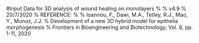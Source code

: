 #Input Data for 3D analysis of  wound healing on monolayers
%
% v4.9
% 20/7/2020
% REFERENCE:
%
% Ioannou, F., Dawi, M.A., Tetley, R.J., Mao, Y., Munoz, J.J.
% Development of a new 3D hybrid model for epithelia morphogenesis
% Frontiers in Bioengineering and Biotechnology, Vol. 8, pp. 1-11, 2020
